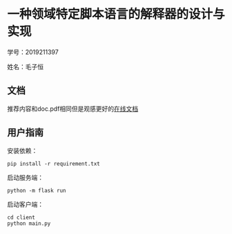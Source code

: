 # 一种领域特定脚本语言的解释器的设计与实现

学号：2019211397

姓名：毛子恒

## 文档

推荐内容和doc.pdf相同但是观感更好的[在线文档](https://xqmmcqs.com/DSL/index.html)

## 用户指南

安装依赖：

```
pip install -r requirement.txt
```

启动服务端：

```
python -m flask run
```

启动客户端：

```
cd client
python main.py
```
